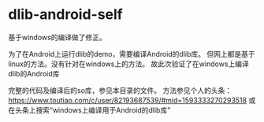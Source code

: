 # dlib-android-self
基于windows的编译做了修正。

为了在Android上运行dlib的demo，需要编译Android的dlib库。
但网上都是基于linux的方法。没有针对在windows上的方法。
故此次验证了在windows上编译dlib的Android库

完整的代码及编译后的so库，参见本目录的文件。
方法参见个人的头条：https://www.toutiao.com/c/user/82193687539/#mid=1593333270293518
或在头条上搜索“windows上编译用于Android的dlib库”
